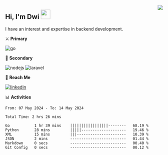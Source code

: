 [<img src="https://komarev.com/ghpvc/?username=masred&color=green&style=flat-square&label=Profile+Views" align="right">](github.com/masred)

## Hi, I'm Dwi <img src="https://raw.githubusercontent.com/MartinHeinz/MartinHeinz/master/wave.gif" width="30px">

I have an interest and expertise in backend development.

⚔️ **Primary**

![go](https://img.shields.io/badge/---?logo=go&label=Golang&style=social)

🔪 **Secondary**

![nodejs](https://img.shields.io/badge/---?logo=node.js&label=Node.js&style=social&logoColor=green)
![laravel](https://img.shields.io/badge/---?logo=laravel&label=Laravel&style=social)

🔗 **Reach Me**

[![linkedin](https://img.shields.io/badge/---?logo=linkedin&label=LinkedIn&style=social)](https://linkedin.com/in/dwifitriyanto)

📊 **Activities**

<!--START_SECTION:waka-->

```all_time
From: 07 May 2024 - To: 14 May 2024

Total Time: 2 hrs 26 mins

Go           1 hr 39 mins    |||||||||||||||||--------   68.19 %
Python       28 mins         |||||--------------------   19.46 %
XML          15 mins         |||----------------------   10.39 %
JSON         2 mins          -------------------------   01.44 %
Markdown     0 secs          -------------------------   00.40 %
Git Config   0 secs          -------------------------   00.12 %
```

<!--END_SECTION:waka-->
